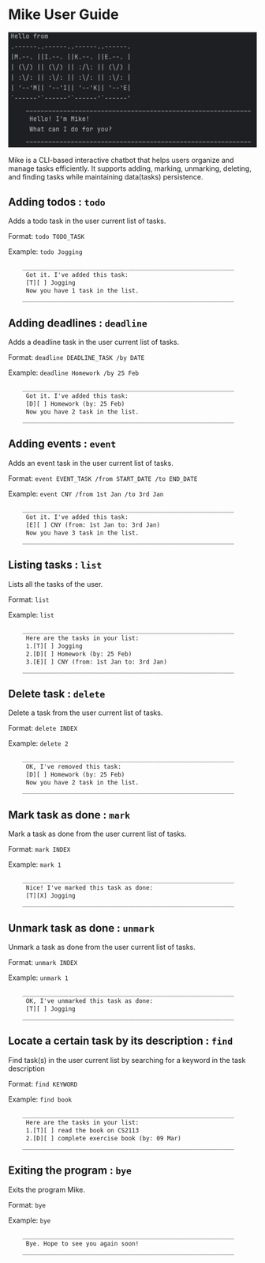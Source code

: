# Mike User Guide

![img.png](img.png)

Mike is a CLI-based interactive chatbot that helps users organize and manage tasks 
efficiently. It supports adding, marking, unmarking, deleting, and 
finding tasks while maintaining data(tasks) persistence.

## Adding todos : `todo`

Adds a todo task in the user current list of tasks.

Format: `todo TODO_TASK`

Example: `todo Jogging`

```
    ____________________________________________________________
     Got it. I've added this task:
     [T][ ] Jogging
     Now you have 1 task in the list.
    ____________________________________________________________
```

## Adding deadlines : `deadline`

Adds a deadline task in the user current list of tasks.

Format: `deadline DEADLINE_TASK /by DATE`

Example: `deadline Homework /by 25 Feb`

```
    ____________________________________________________________
     Got it. I've added this task:
     [D][ ] Homework (by: 25 Feb)
     Now you have 2 task in the list.
    ____________________________________________________________
```

## Adding events : `event`

Adds an event task in the user current list of tasks.

Format: `event EVENT_TASK /from START_DATE /to END_DATE`

Example: `event CNY /from 1st Jan /to 3rd Jan` 

```
    ____________________________________________________________
     Got it. I've added this task:
     [E][ ] CNY (from: 1st Jan to: 3rd Jan)
     Now you have 3 task in the list.
    ____________________________________________________________
```

## Listing tasks : `list`

Lists all the tasks of the user.

Format: `list`

Example: `list`

```
    ____________________________________________________________
     Here are the tasks in your list:
     1.[T][ ] Jogging
     2.[D][ ] Homework (by: 25 Feb)
     3.[E][ ] CNY (from: 1st Jan to: 3rd Jan)
    ____________________________________________________________
```

## Delete task : `delete`

Delete a task from the user current list of tasks.

Format: `delete INDEX`

Example: `delete 2`

```
    ____________________________________________________________
     OK, I've removed this task:
     [D][ ] Homework (by: 25 Feb)
     Now you have 2 task in the list.
    ____________________________________________________________
```

## Mark task as done : `mark`

Mark a task as done from the user current list of tasks.

Format: `mark INDEX`

Example: `mark 1`

```
    ____________________________________________________________
     Nice! I've marked this task as done:
     [T][X] Jogging
    ____________________________________________________________
```

## Unmark task as done : `unmark`

Unmark a task as done from the user current list of tasks.

Format: `unmark INDEX`

Example: `unmark 1`

```
    ____________________________________________________________
     OK, I've unmarked this task as done:
     [T][ ] Jogging
    ____________________________________________________________
```

## Locate a certain task by its description : `find`

Find task(s) in the user current list by searching for a keyword in the task description

Format: `find KEYWORD`

Example: `find book`

```
    ____________________________________________________________
     Here are the tasks in your list:
     1.[T][ ] read the book on CS2113
     2.[D][ ] complete exercise book (by: 09 Mar)
    ____________________________________________________________
```

## Exiting the program : `bye`

Exits the program Mike.

Format: `bye`

Example: `bye`

```
    ____________________________________________________________
     Bye. Hope to see you again soon!
    ____________________________________________________________

```